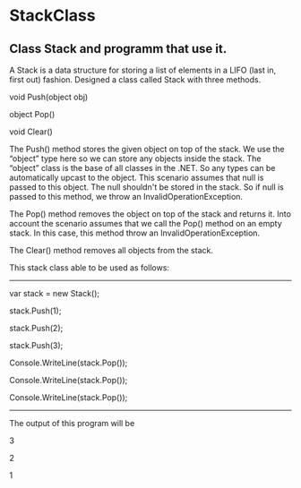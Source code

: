# StackClass
Class Stack and programm that use it.
-----------------------------------
A Stack is a data structure for storing a list of elements in a LIFO 
(last in, first out) fashion. Designed a class called Stack with three methods. 

void Push(object obj)

object Pop()

void Clear()


The Push() method stores the given object on top of the stack. We use the “object” type here so we can store any objects inside the stack. The “object” class is the base of all classes in the .NET. So any types can be automatically upcast to the object. This scenario assumes that null is passed to this object. The null shouldn't be stored in the stack. So if null is passed to this method, we throw an InvalidOperationException. 

The Pop() method removes the object on top of  the stack and returns it. Into account the scenario assumes that we call the Pop() method on an empty stack. In this case, this method throw an InvalidOperationException. 

The Clear() method removes all objects from the stack.
 
This stack class able to be used as follows:

---------------------------

var stack = new Stack();

stack.Push(1);

stack.Push(2);

stack.Push(3);


Console.WriteLine(stack.Pop());

Console.WriteLine(stack.Pop());

Console.WriteLine(stack.Pop());

-------------------------------

The output of this program will be  

3

2

1



